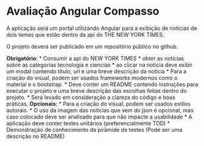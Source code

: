 # Avaliação Angular Compasso

A aplicação será um portal utilizando Angular para a exibição de notícias de dois temas que estão dentro da api do THE NEW YORK TIMES.

O projeto deverá ser publicado em um repositório público no github.

**Obrigatório**:
	* Consumir a api do NEW YORK TIMES
	* obter as notícias sobre as categorias tecnologia e ciencias
	* ao clicar na notícia deve exibir um modal contendo título, url e uma breve descrição da noticia
	* Para a criação do visual, podem ser usados frameworks modernos como o material e o bootstrap.
	* Deve conter um README contendo instruções para executar o projeto e uma breve descrição das escolhas feitas dentro do projeto.
	* Será levado em consideração a clareza do código e boas práticas.
**Opcionais**:
	* Para a criação do visual, podem ser usados estilos autorais.
	* O uso da imagem das notícias que vem do json é opcional, mas caso colocado deve ser analisado para que não impacte a usabilidade
	* A aplicação deve conter testes unitários (preferencialmente TDD)
	* Demonstração de conhecimento da pirâmide de testes (Pode ser uma descrição no README)

